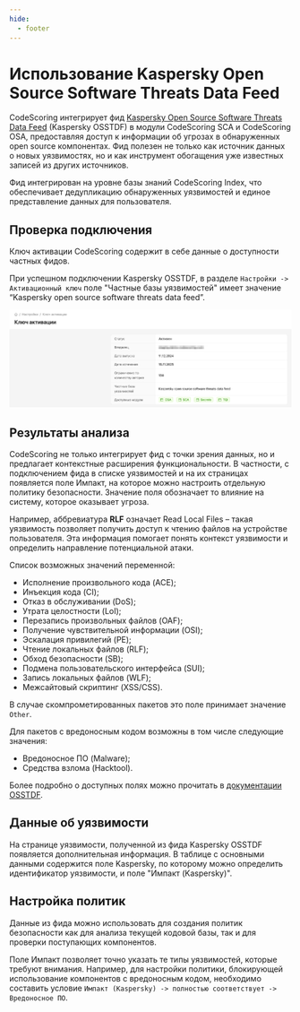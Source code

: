 ```yaml
---
hide:
  - footer
---
```


# Использование Kaspersky Open Source Software Threats Data Feed

CodeScoring интегрирует фид [Kaspersky Open Source Software Threats Data Feed](https://www.kaspersky.ru/open-source-feed) (Kaspersky OSSTDF) в модули CodeScoring SCA и CodeScoring OSA, предоставляя доступ к информации об угрозах в обнаруженных open source компонентах. Фид полезен не только как источник данных о новых уязвимостях, но и как инструмент обогащения уже известных записей из других источников.

Фид интегрирован на уровне базы знаний CodeScoring Index, что обеспечивает дедупликацию обнаруженных уязвимостей и единое представление данных для пользователя.

## Проверка подключения

Ключ активации CodeScoring содержит в себе данные о доступности частных фидов.

При успешном подключении Kaspersky OSSTDF, в разделе `Настройки -> Активационный ключ` поле "Частные базы уязвимостей" имеет значение “Kaspersky open source software threats data feed”.

![Kaspersky activation](/assets/img/kaspersky-activation.png)

## Результаты анализа

CodeScoring не только интегрирует фид с точки зрения данных, но и предлагает контекстные расширения функциональности. В частности, с подключением фида в списке уязвимостей и на их страницах появляется поле Импакт, на которое можно настроить отдельную политику безопасности. Значение поля обозначает то влияние на систему, которое оказывает угроза.

Например, аббревиатура **RLF** означает Read Local Files – такая уязвимость позволяет получить доступ к чтению файлов на устройстве пользователя. Эта информация помогает понять контекст уязвимости и определить направление потенциальной атаки.

Список возможных значений переменной:

- Исполнение произвольного кода (ACE);
- Инъекция кода (CI);
- Отказ в обслуживании (DoS);
- Утрата целостности (LoI);
- Перезапись произвольных файлов (OAF);
- Получение чувствительной информации (OSI);
- Эскалация привилегий (PE);
- Чтение локальных файлов (RLF);
- Обход безопасности (SB);
- Подмена пользовательского интерфейса (SUI);
- Запись локальных файлов (WLF);
- Межсайтовый скриптинг (XSS/CSS).

В случае скомпрометированных пакетов это поле принимает значение `Other`.

Для пакетов с вредоносным кодом возможны в том числе следующие значения:

- Вредоносное ПО (Malware);
- Cредства взлома (Hacktool).

Более подробно о доступных полях можно прочитать в [документации OSSTDF](https://tip.kaspersky.com/Help/TIDF/ru-RU/FieldStructure.htm).

## Данные об уязвимости

На странице уязвимости, полученной из фида Kaspersky OSSTDF появляется дополнительная информация. В таблице с основными данными содержится поле Kaspersky, по которому можно определить идентификатор уязвимости, и поле "Импакт (Kaspersky)".

## Настройка политик

Данные из фида можно использовать для создания политик безопасности как для анализа текущей кодовой базы, так и для проверки поступающих компонентов.

Поле Импакт позволяет точно указать те типы уязвимостей, которые требуют внимания. Например, для настройки политики, блокирующей использование компонентов с вредоносным кодом, необходимо составить условие `Импакт (Kaspersky) -> полностью соответствует -> Вредоносное ПО`.
